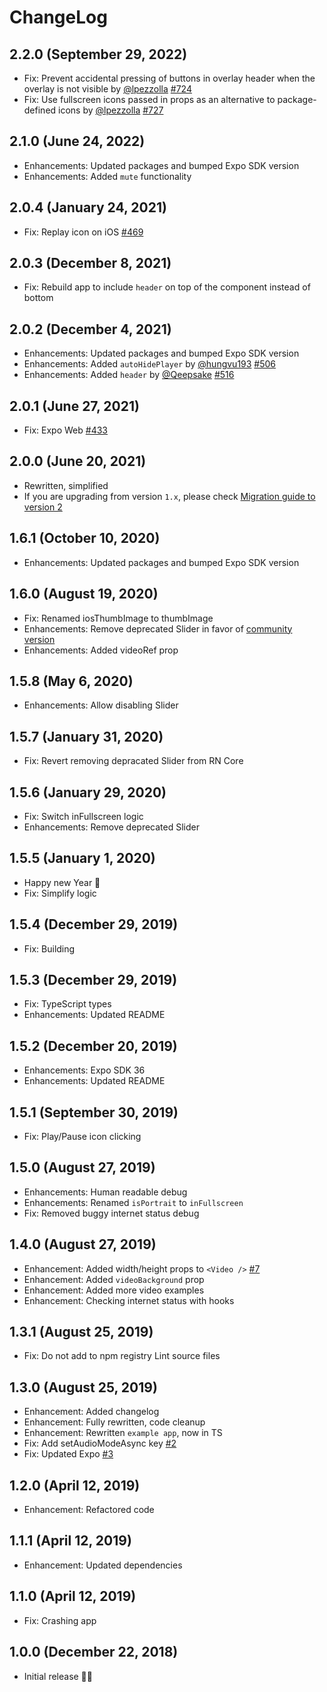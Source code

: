 # ChangeLog

## 2.2.0 (September 29, 2022)
- Fix: Prevent accidental pressing of buttons in overlay header when the overlay is not visible by [@lpezzolla](https://github.com/lpezzolla) [#724](https://github.com/ihmpavel/expo-video-player/pull/724)
- Fix: Use fullscreen icons passed in props as an alternative to package-defined icons by [@lpezzolla](https://github.com/lpezzolla) [#727](https://github.com/ihmpavel/expo-video-player/pull/727)

## 2.1.0 (June 24, 2022)
- Enhancements: Updated packages and bumped Expo SDK version
- Enhancements: Added `mute` functionality

## 2.0.4 (January 24, 2021)
- Fix: Replay icon on iOS [#469](https://github.com/ihmpavel/expo-video-player/issues/469)

## 2.0.3 (December 8, 2021)
- Fix: Rebuild app to include `header` on top of the component instead of bottom

## 2.0.2 (December 4, 2021)
- Enhancements: Updated packages and bumped Expo SDK version
- Enhancements: Added `autoHidePlayer` by [@hungvu193](https://github.com/hungvu193) [#506](https://github.com/ihmpavel/expo-video-player/pull/506)
- Enhancements: Added `header` by [@Qeepsake](https://github.com/Qeepsake) [#516](https://github.com/ihmpavel/expo-video-player/pull/516)

## 2.0.1 (June 27, 2021)
- Fix: Expo Web [#433](https://github.com/ihmpavel/expo-video-player/issues/433)

## 2.0.0 (June 20, 2021)
- Rewritten, simplified
- If you are upgrading from version `1.x`, please check [Migration guide to version 2](https://github.com/ihmpavel/expo-video-player/blob/master/migration-1x-to-2x.md)

## 1.6.1 (October 10, 2020)
- Enhancements: Updated packages and bumped Expo SDK version

## 1.6.0 (August 19, 2020)
- Fix: Renamed iosThumbImage to thumbImage
- Enhancements: Remove deprecated Slider in favor of [community version](https://github.com/react-native-community/react-native-slider)
- Enhancements: Added videoRef prop

## 1.5.8 (May 6, 2020)
- Enhancements: Allow disabling Slider

## 1.5.7 (January 31, 2020)
- Fix: Revert removing depracated Slider from RN Core

## 1.5.6 (January 29, 2020)
- Fix: Switch inFullscreen logic
- Enhancements: Remove deprecated Slider

## 1.5.5 (January 1, 2020)
- Happy new Year 🎉
- Fix: Simplify logic

## 1.5.4 (December 29, 2019)
- Fix: Building

## 1.5.3 (December 29, 2019)
- Fix: TypeScript types
- Enhancements: Updated README

## 1.5.2 (December 20, 2019)
- Enhancements: Expo SDK 36
- Enhancements: Updated README

## 1.5.1 (September 30, 2019)
- Fix: Play/Pause icon clicking

## 1.5.0 (August 27, 2019)
- Enhancements: Human readable debug
- Enhancements: Renamed `isPortrait` to `inFullscreen`
- Fix: Removed buggy internet status debug

## 1.4.0 (August 27, 2019)
- Enhancement: Added width/height props to `<Video />` [#7](https://github.com/ihmpavel/expo-video-player/issues/7)
- Enhancement: Added `videoBackground` prop
- Enhancement: Added more video examples
- Enhancement: Checking internet status with hooks

## 1.3.1 (August 25, 2019)
- Fix: Do not add to npm registry Lint source files

## 1.3.0 (August 25, 2019)
- Enhancement: Added changelog
- Enhancement: Fully rewritten, code cleanup
- Enhancement: Rewritten `example app`, now in TS
- Fix: Add setAudioModeAsync key [#2](https://github.com/ihmpavel/expo-video-player/issues/2)
- Fix: Updated Expo [#3](https://github.com/ihmpavel/expo-video-player/issues/3)

## 1.2.0 (April 12, 2019)
- Enhancement: Refactored code

## 1.1.1 (April 12, 2019)
- Enhancement: Updated dependencies

## 1.1.0 (April 12, 2019)
- Fix: Crashing app

## 1.0.0 (December 22, 2018)
- Initial release 🙌🤗